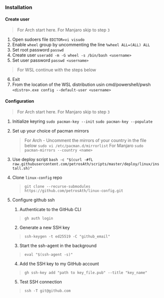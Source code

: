 ### Installation
#### Create user
>For Arch start here. For Manjaro skip to step `3`
1. Open sudoers file
    `EDITOR=vi visudo`
2. Enable `wheel` group by uncommenting the line
    `%wheel ALL=(ALL) ALL`
3. Set root password
    `passwd`
4. Create user
    `useradd -m -G wheel -s /bin/bash <username>`
5. Set user password
    `passwd <username>`
>For WSL continue with the steps below
6. Exit
7. From the location of the WSL distribution usin cmd/powershell/pwsh
    `<distro>.exe config --default-user <username>`

#### Configuration
>For Arch start here. For Manjaro skip to step `3`
1. Initialize keyring
    `sudo pacman-key --init`
    `sudo pacman-key --populate`
2. Set up your choice of pacman mirrors
    >For Arch
        - Uncomment the mirrors of your country in the file below
            `sudo vi /etc/pacman.d/mirrorlist`
    >For Manjaro
        `sudo pacman-mirrors --country <name>`
3. Use deploy script
    `bash -c "$(curl -#fL raw.githubusercontent.com/petrosAth/scripts/master/deploy/linux/install.sh)"`

4. Clone `linux-config` repo
    >`git clone --recurse-submodules https://github.com/petrosAth/linux-config.git`

5. Configure github ssh
    1. Authenticate to the GitHub CLI
    >`gh auth login`
    2. Generate a new SSH key
    >`ssh-keygen -t ed25519 -C "github_email"`
    3. Start the ssh-agent in the background
    >`eval "$(ssh-agent -s)"`
    4. Add the SSH key to my GitHub account
    >`gh ssh-key add "path to key_file.pub" --title "key_name"`
    5. Test SSH connection
    >`ssh -T git@github.com`
